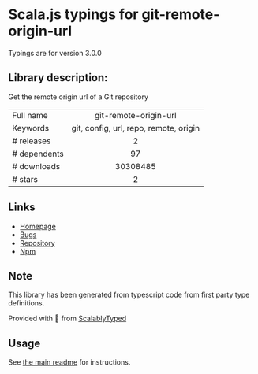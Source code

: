 
# Scala.js typings for git-remote-origin-url

Typings are for version 3.0.0

## Library description:
Get the remote origin url of a Git repository

|                    |                 |
| ------------------ | :-------------: |
| Full name          | git-remote-origin-url |
| Keywords           | git, config, url, repo, remote, origin |
| # releases         | 2 |
| # dependents       | 97 |
| # downloads        | 30308485 |
| # stars            | 2 |

## Links
- [Homepage](https://github.com/sindresorhus/git-remote-origin-url#readme)
- [Bugs](https://github.com/sindresorhus/git-remote-origin-url/issues)
- [Repository](https://github.com/sindresorhus/git-remote-origin-url)
- [Npm](https://www.npmjs.com/package/git-remote-origin-url)
    


## Note
This library has been generated from typescript code from first party type definitions.

Provided with :purple_heart: from [ScalablyTyped](https://github.com/oyvindberg/ScalablyTyped)

## Usage
See [the main readme](../../readme.md) for instructions.


